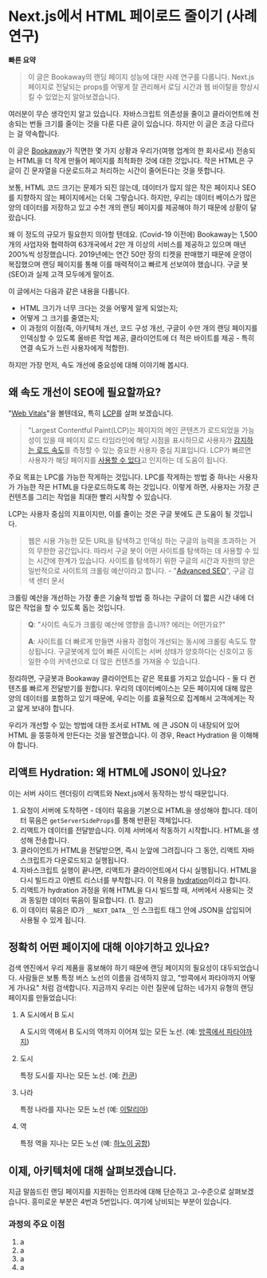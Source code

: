 # Next.js에서 HTML 페이로드 줄이기 (사례 연구)

**빠른 요약**

> 이 글은 Bookaway의 랜딩 페이지 성능에 대한 사례 연구를 다룹니다.
Next.js 페이지로 전달되는 props를 어떻게 잘 관리해서 로딩 시간과 웹 바이탈을 향상시킬 수 있었는지 알아보겠습니다.

여러분이 무슨 생각인지 알고 있습니다.
자바스크립트 의존성을 줄이고 클라이언트에 전송되는 번들 크기를 줄이는 것을 다룬 다른 글이 있습니다.
하지만 이 글은 조금 다르다는 걸 약속합니다.

이 글은 [Bookaway](https://www.bookaway.com/ko)가 직면한 몇 가지 상황과 우리가(여행 업계의 한 회사로서) 전송되는 HTML을 더 작게 만들어 페이지를 최적화한 것에 대한 것입니다.
작은 HTML은 구글이 긴 문자열을 다운로드하고 처리하는 시간이 줄어든다는 것을 뜻합니다.

보통, HTML 코드 크기는 문제가 되진 않는데, 데이터가 많지 않은 작은 페이지나 SEO를 지향하지 않는 페이지에서는 더욱 그렇습니다.
하지만, 우리는 데이터 베이스가 많은 양의 데이터를 저장하고 있고 수천 개의 랜딩 페이지를 제공해야 하기 때문에 상황이 달랐습니다.

왜 이 정도의 규모가 필요한지 의아할 텐데요.
(Covid-19 이전에) Bookaway는 1,500개의 사업자와 협력하여 63개국에서 2만 개 이상의 서비스를 제공하고 있으며 매년 200%씩 성장했습니다.
2019년에는 연간 50만 장의 티켓을 판매했기 때문에 운영이 복잡했으며 랜딩 페이지를 통해 이를 매력적이고 빠르게 선보여야 했습니다.
구글 봇(SEO)과 실제 고객 모두에게 말이죠.

이 글에서는 다음과 같은 내용을 다룹니다.

- HTML 크기가 너무 크다는 것을 어떻게 알게 되었는지;
- 어떻게 그 크기를 줄였는지;
- 이 과정의 이점(즉, 아키텍처 개선, 코드 구성 개선, 구글이 수만 개의 랜딩 페이지를 인덱싱할 수 있도록 올바른 작업 제공, 클라이언트에 더 적은 바이트를 제공 - 특히 연결 속도가 느린 사용자에게 적합한).

하지만 가장 먼저, 속도 개선에 중요성에 대해 이야기해 봅시다.

## 왜 속도 개선이 SEO에 필요할까요?

"[Web Vitals](https://web.dev/vitals/)"을 볼텐데요, 특히 [LCP](https://web.dev/lcp/)를 살펴 보겠습니다.

> "Largest Contentful Paint(LCP)는 페이지의 메인 콘텐츠가 로드되었을 가능성이 있을 때 페이지 로드 타임라인에 해당 시점을 표시하므로 사용자가 [감지하는 로드 속도](https://web.dev/user-centric-performance-metrics/#types-of-metrics)를 측정할 수 있는 중요한 사용자 중심 지표입니다. LCP가 빠르면 사용자가 해당 페이지를 [사용할 수 있다](https://web.dev/user-centric-performance-metrics/#questions)고 인지하는 데 도움이 됩니다.

주요 목표는 LPC를 가능한 작게하는 것입니다.
LPC를 작게하는 방법 중 하나는 사용자가 가능한 작은 HTML을 다운로드하도록 하는 것입니다.
이렇게 하면, 사용자는 가장 큰 컨텐츠를 그리는 작업을 최대한 빨리 시작할 수 있습니다.

LCP는 사용자 중심의 지표이지만, 이를 줄이는 것은 구글 봇에도 큰 도움이 될 것입니다.

> 웹은 시용 가능한 모든 URL을 탐색하고 인덱싱 하는 구글의 능력을 초과하는 거의 무한한 공간입니다.
따라서 구글 봇이 어떤 사이트를 탐색하는 데 사용할 수 있는 시간에 한계가 있습니다.
사이트를 탐색하기 위한 구글의 시간과 자원의 양은 일반적으로 사이트의 크롤링 예산이라고 합니다. - "[Advanced SEO](https://developers.google.com/search/docs/advanced/crawling/large-site-managing-crawl-budget)", 구글 검색 센터 문서

크롤링 예산을 개선하는 가장 좋은 기술적 방법 중 하나는 구글이 더 짧은 시간 내에 더 많은 작업을 할 수 있도록 돕는 것입니다.

> **Q**: "사이트 속도가 크롤링 예산에 영향을 줍니까? 에러는 어떤가요?"
>
> **A**: 사이트를 더 빠르게 만들면 사용자 경험이 개선되는 동시에 크롤링 속도도 향상됩니다.
> 구글봇에게 있어 빠른 사이트는 서버 상태가 양호하다는 신호이고 동일한 수의 커넥션으로 더 많은 컨텐츠를 가져올 수 있습니다.

정리하면, 구글봇과 Bookaway 클라이언트는 같은 목표를 가지고 있습니다 - 둘 다 컨텐츠를 빠르게 전달받기를 원합니다. 우리의 데이터베이스는 모든 페이지에 대해 많은 양의 데이터를 포함하고 있기 때문에, 우리는 이를 효율적으로 집계해서 고객에게는 작고 얇게 보내야 합니다.

우리가 개선할 수 있는 방법에 대한 조서로 HTML 에 큰 JSON 이 내장되어 있어 HTML 을 뚱뚱하게 만든다는 것을 발견했습니다.
이 경우, React Hydration 을 이해해야 합니다.

## 리액트 Hydration: 왜 HTML에 JSON이 있나요?

이는 서버 사이드 렌더링이 리액트와 Next.js에서 동작하는 방식 때문입니다.

1. 요청이 서버에 도착하면 - 데이터 묶음을 기본으로 HTML을 생성해야 합니다. 데이터 묶음은 `getServerSideProps`를 통해 반환된 객체입니다.
2. 리액트가 데이터를 전달받습니다. 이제 서버에서 작동하기 시작합니다. HTML을 생성해 전송합니다.
3. 클라이언트가 HTML을 전달받으면, 즉시 눈앞에 그려집니다 그 동안, 리액트 자바스크립트가 다운로드되고 실행됩니다.
4. 자바스크립트 실행이 끝나면, 리액트가 클라이언트에서 다시 실행됩니다. HTML을 다시 빌드라고 이벤트 리스너를 부착합니다. 이 작용을 [hydration](https://reactjs.org/docs/react-dom.html#hydrate)이라고  합니다.
5. 리액트가 hydration 과정을 위해 HTML을 다시 빌드할 때, 서버에서 사용되는 것과 동일한 데이터 묶음이 필요합니다. (1. 참고)
6. 이 데이터 묶음은 ID가 `__NEXT_DATA__`인 스크립트 태그 안에 JSON을 삽입되어 사용될 수 있게 됩니다.


## 정확히 어떤 페이지에 대해 이야기하고 있나요?

검색 엔진에서 우리 제품을 홍보해야 하기 때문에 랜딩 페이지의 필요성이 대두되었습니다.
사람들은 보통 특정 버스 노선의 이름을 검색하지 않고, "방콕에서 파타야까지 어떻게 가나요" 처럼 검색합니다.
지금까지 우리는 이런 질문에 답하는 네가지 유형의 랜딩 페이지를 만들었습니다:

1. A 도시에서 B 도시

    A 도시의 역에서 B 도시의 역까지 이어져 있는 모든 노선. (예: [방콕에서 파타야까지](https://www.bookaway.com/routes/thailand/bangkok-to-pattaya))

2. 도시

    특정 도시를 지나는 모든 노선. (예: [칸쿤](https://www.bookaway.com/routes/mexico/cancun))

3. 나라

    특정 나라를 지나는 모든 노선 (예: [이탈리아](https://www.bookaway.com/routes/italy))

4. 역

    특정 역을 지나는 모든 노선 (예: [하노이 공항](https://www.bookaway.com/routes/vietnam/hanoi/hanoi-airport))

## 이제, 아키텍처에 대해 살펴보겠습니다.

지금 말씀드린 랜딩 페이지를 지원하는 인프라에 대해 단순하고 고-수준으로 살펴보겠습니다.
흥미로운 부분은 4번과 5번입니다.
여기에 낭비되는 부분이 있습니다.


### 과정의 주요 이점

1. a
2. a
3. a
4. a